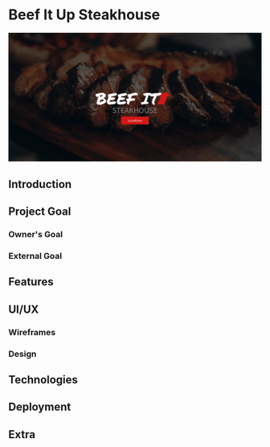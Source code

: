 # Beef It Up Steakhouse

![Home Image](./docs/images/home-img.png)

## Introduction

## Project Goal

### Owner's Goal

### External Goal

## Features

## UI/UX

### Wireframes

### Design

## Technologies

## Deployment



## Extra 